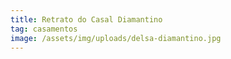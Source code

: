 ```yaml
---
title: Retrato do Casal Diamantino
tag: casamentos
image: /assets/img/uploads/delsa-diamantino.jpg
---
```


